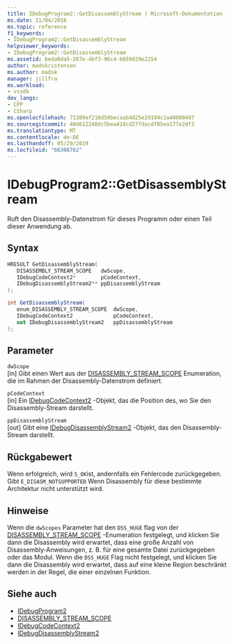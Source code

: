 ```yaml
---
title: IDebugProgram2::GetDisassemblyStream | Microsoft-Dokumentation
ms.date: 11/04/2016
ms.topic: reference
f1_keywords:
- IDebugProgram2::GetDisassemblyStream
helpviewer_keywords:
- IDebugProgram2::GetDisassemblyStream
ms.assetid: beda0da5-267e-4bf3-96c4-b659d29e2254
author: madskristensen
ms.author: madsk
manager: jillfra
ms.workload:
- vssdk
dev_langs:
- CPP
- CSharp
ms.openlocfilehash: 71389ef210d50becaab4d25e29194c2a40000497
ms.sourcegitcommit: 40d612240dc5bea418cd27fdacdf85ea177e2df3
ms.translationtype: MT
ms.contentlocale: de-DE
ms.lasthandoff: 05/29/2019
ms.locfileid: "66308762"
---
```

# <a name="idebugprogram2getdisassemblystream"></a>IDebugProgram2::GetDisassemblyStream
Ruft den Disassembly-Datenstrom für dieses Programm oder einen Teil dieser Anwendung ab.

## <a name="syntax"></a>Syntax

```cpp
HRESULT GetDisassemblyStream( 
   DISASSEMBLY_STREAM_SCOPE   dwScope,
   IDebugCodeContext2*        pCodeContext,
   IDebugDisassemblyStream2** ppDisassemblyStream
);
```

```csharp
int GetDisassemblyStream( 
   enum_DISASSEMBLY_STREAM_SCOPE  dwScope,
   IDebugCodeContext2             pCodeContext,
   out IDebugDisassemblyStream2   ppDisassemblyStream
);
```

## <a name="parameters"></a>Parameter
`dwScope`\
[in] Gibt einen Wert aus der [DISASSEMBLY_STREAM_SCOPE](../../../extensibility/debugger/reference/disassembly-stream-scope.md) Enumeration, die im Rahmen der Disassembly-Datenstrom definiert.

`pCodeContext`\
[in] Ein [IDebugCodeContext2](../../../extensibility/debugger/reference/idebugcodecontext2.md) -Objekt, das die Position des, wo Sie den Disassembly-Stream darstellt.

`ppDisassemblyStream`\
[out] Gibt eine [IDebugDisassemblyStream2](../../../extensibility/debugger/reference/idebugdisassemblystream2.md) -Objekt, das den Disassembly-Stream darstellt.

## <a name="return-value"></a>Rückgabewert
 Wenn erfolgreich, wird `S_OK`ist, andernfalls ein Fehlercode zurückgegeben. Gibt `E_DISASM_NOTSUPPORTED` Wenn Disassembly für diese bestimmte Architektur nicht unterstützt wird.

## <a name="remarks"></a>Hinweise
 Wenn die `dwScopes` Parameter hat den `DSS_HUGE` flag von der [DISASSEMBLY_STREAM_SCOPE](../../../extensibility/debugger/reference/disassembly-stream-scope.md) -Enumeration festgelegt, und klicken Sie dann die Disassembly wird erwartet, dass eine große Anzahl von Disassembly-Anweisungen, z. B. für eine gesamte Datei zurückgegeben oder das Modul. Wenn die `DSS_HUGE` Flag nicht festgelegt, und klicken Sie dann die Disassembly wird erwartet, dass auf eine kleine Region beschränkt werden in der Regel, die einer einzelnen Funktion.

## <a name="see-also"></a>Siehe auch
- [IDebugProgram2](../../../extensibility/debugger/reference/idebugprogram2.md)
- [DISASSEMBLY_STREAM_SCOPE](../../../extensibility/debugger/reference/disassembly-stream-scope.md)
- [IDebugCodeContext2](../../../extensibility/debugger/reference/idebugcodecontext2.md)
- [IDebugDisassemblyStream2](../../../extensibility/debugger/reference/idebugdisassemblystream2.md)
